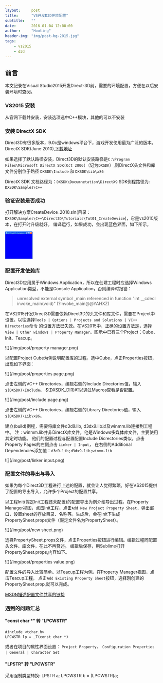 ```yaml
---
layout:     post
title:      "VS开发D3D环境配置"
subtitle:   ""
date:       2016-01-04 12:00:00
author:     "Hooting"
header-img: "img/post-bg-2015.jpg"
tags:
    - vs2015
    - d3d
---
```


## 前言
本文记录在Visual Studio2015开发Direct-3D前，需要的环境配置，方便在以后安装环境时查阅。

### VS2015 安装
从官网下载并安装，安装选项选中C++模块，其他的可以不安装

### 安装 DirectX SDK
Direct3D有很多版本，9.0c是windows平台下，游戏开发使用最为广泛的版本。
DirectX SDK(June 2010),[下载地址](http://www.microsoft.com/en-us/download/details.aspx?id=6812)

如果选择了默认路径安装，Direct3D的默认安装路径是`C:\Program Files\Microsoft DirectX SDK(Oct 2006)`（记为`DXSDK`）,则DirectX头文件和库文件分别位于路径 `DXSDK\Include` 和 `DXSDK\Lib\x86`

DirectX SDK 文档路径为：`DXSDK\Documnetation\DirectX9`
SDK例程路径为: `DXSDK\Samples\C++`

### 验证安装是否成功
打开解决方案CreateDevice_2010.sln(目录：`DXSDK\Samples\C++\Direct3D\Tutorials\Tut01_CreateDevice`)，它是vs2010版本，在打开时升级就好。
编译运行，如果成功，会出现蓝色界面，如下所示。

![](/img/post/Tut01_CreateDevice.jpg)

### 配置开发依赖库

Direct3D应用属于Windows Application，所以在创建工程时应选择Windows Application类型，不能是Console Application，否则编译时报错：

> unresolved external symbol _main referenced in function "int __cdecl invoke_main(void)" (?invoke_main@@YAHXZ)

在VS2015开发Direct3D需要依赖Direct3D的头文件和库文件，需要在Project中设置。以往选择`Tools | Options | Projects and Solutions | VC++ Directories`命令 的设置方法已失效。在VS2015中，正确的设置方法是，选择`View | Other windows | Property Manager`。图示中已有三个Project：Cube、Init、Teacup。

![](/img/post/property manager.png)

以配置Project Cube为例说明配置库的过程。选中Cube，点击Properties按钮，出现如下界面：

![](/img/post/properties page.png)

点击左侧的VC++ Directories，编辑右侧的Include Directories值，输入`$(DXSDK)\Include`。
$(DXSDK_DIR)可以通过Macros查看是否配置。

![](/img/post/include page.png)

点击左侧的VC++ Directories，编辑右侧的Library Directories值，输入`$(DXSDK)\Lib\x86`。

建立(build)例程，需要将库文件d3d9.lib, d3dx9.lib以及winmm.lib连接到工程中。
注：winmm.lib并非DirectX库文件，他是Windows多媒体库文件，主要使用其定时功能。
他们的配置过程与配置配置Include Dicrectories类似。点击Property Pages的左侧点击 `Linker | Input`，
在右侧的Additional Dependencies添加值：`d3d9.lib;d3dx9.lib;winmm.lib`

![](/img/post/linker input.png)

### 配置文件的导出与导入
如果为每个Direct3D工程进行上述的配置，就会让人觉得繁琐，好在VS2015提供了配置的导出导入，允许多个Project的配置共享。

以工程Init(假定Init工程还未配置)的配置导出为例介绍导出过程。在Property Manager视图，点击Init工程，点击`Add New Project Property Sheet`，弹出窗口，设置sheet的存放目录、名称等。生成后，会在Init下生成PropertySheet.props文件（假定文件名为PropertySheet）。

![](/img/post/new sheet.png)

选择PropertySheet.props文件，点击Properties按钮进行编辑。编辑过程同配置头文件、库文件，在此不再赘述。
编辑后保存，用Sublime打开PropertySheet.props,内容如下。

![](/img/post/properties value.png)

配置文件的导入比较简单。以Teacup工程为例。在Property Manager视图，点击Teacup工程，
点击`Add Existing Property Sheet`按钮，选择刚创建的PropertySheet.prop,就可以完成。

[MSDN描述配置文件共享的链接](https://msdn.microsoft.com/en-us/library/669zx6zc.aspx#bkmkPropertySheets)

### 遇到的问题汇总

#### "const char *" 转 "LPCWSTR"
```
#include <tchar.h>
LPCWSTR lp = _T(const char *)
```
或者在项目的属性界面设置：
`Project Property， Configuration Properties | General | Character Set`

#### "LPSTR" 转 "LPCWSTR"
采用强制类型转换: 
LPSTR a;
LPCWSTR b = (LPCWSTR)a;


